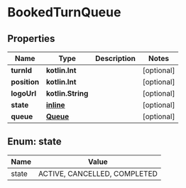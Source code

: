
# BookedTurnQueue

## Properties
Name | Type | Description | Notes
------------ | ------------- | ------------- | -------------
**turnId** | **kotlin.Int** |  |  [optional]
**position** | **kotlin.Int** |  |  [optional]
**logoUrl** | **kotlin.String** |  |  [optional]
**state** | [**inline**](#State) |  |  [optional]
**queue** | [**Queue**](Queue.md) |  |  [optional]


<a name="State"></a>
## Enum: state
Name | Value
---- | -----
state | ACTIVE, CANCELLED, COMPLETED



